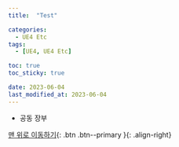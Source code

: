 ```yaml
---
title:  "Test" 

categories:
  - UE4 Etc
tags:
  - [UE4, UE4 Etc]

toc: true
toc_sticky: true

date: 2023-06-04
last_modified_at: 2023-06-04
---
```


- 공동 장부

[맨 위로 이동하기](#){: .btn .btn--primary }{: .align-right}
